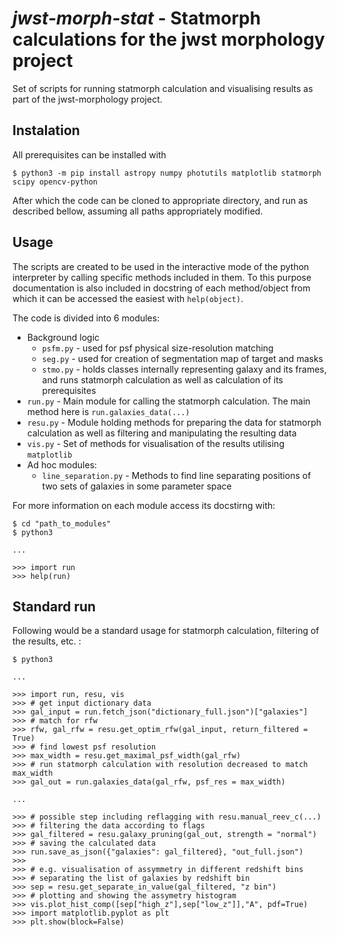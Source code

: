 # *jwst-morph-stat* - Statmorph calculations for the jwst morphology project

Set of scripts for running statmorph calculation and visualising results as part of the jwst-morphology project.

## Instalation

All prerequisites can be installed with

    $ python3 -m pip install astropy numpy photutils matplotlib statmorph scipy opencv-python

After which the code can be cloned to appropriate directory, and run as described bellow, assuming all paths appropriately modified.

## Usage

The scripts are created to be used in the interactive mode of the python interpreter by calling specific methods included in them.
To this purpose documentation is also included in docstring of each method/object from which it can be accessed the easiest with
`help(object)`.

The code is divided into 6 modules:
- Background logic
  - `psfm.py` - used for psf physical size-resolution matching
  - `seg.py` - used for creation of segmentation map of target and masks
  - `stmo.py` - holds classes internally representing galaxy and its frames, and runs statmorph calculation as well as calculation of its prerequisites
- `run.py` - Main module for calling the statmorph calculation. The main method here is `run.galaxies_data(...)`
- `resu.py` - Module holding methods for preparing the data for statmorph calculation as well as filtering and manipulating the resulting data
- `vis.py` - Set of methods for visualisation of the results utilising `matplotlib`
- Ad hoc modules:
  - `line_separation.py` - Methods to find line separating positions of two sets of galaxies in some parameter space

For more information on each module access its docstirng with:

    $ cd "path_to_modules"
    $ python3

    ...
    
    >>> import run
    >>> help(run)


## Standard run

Following would be a standard usage for statmorph calculation, filtering of the results, etc. :

    $ python3

    ...

    >>> import run, resu, vis
    >>> # get input dictionary data
    >>> gal_input = run.fetch_json("dictionary_full.json")["galaxies"]
    >>> # match for rfw
    >>> rfw, gal_rfw = resu.get_optim_rfw(gal_input, return_filtered = True)
    >>> # find lowest psf resolution 
    >>> max_width = resu.get_maximal_psf_width(gal_rfw)
    >>> # run statmorph calculation with resolution decreased to match max_width
    >>> gal_out = run.galaxies_data(gal_rfw, psf_res = max_width)

    ...

    >>> # possible step including reflagging with resu.manual_reev_c(...)
    >>> # filtering the data according to flags
    >>> gal_filtered = resu.galaxy_pruning(gal_out, strength = "normal")
    >>> # saving the calculated data
    >>> run.save_as_json({"galaxies": gal_filtered}, "out_full.json")
    >>>
    >>> # e.g. visualisation of assymmetry in different redshift bins
    >>> # separating the list of galaxies by redshift bin
    >>> sep = resu.get_separate_in_value(gal_filtered, "z bin")
    >>> # plotting and showing the assymetry histogram
    >>> vis.plot_hist_comp([sep["high_z"],sep["low_z"]],"A", pdf=True)
    >>> import matplotlib.pyplot as plt
    >>> plt.show(block=False)
